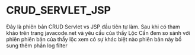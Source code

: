 # CRUD_SERVLET_JSP

Đây là phiên bản CRUD Servlet vs JSP đầu tiên tự làm. Sau khi có tham khảo trên trang javacode.net và yêu cầu của thầy Lộc
Cần đem so sánh với phiên phiên bản của thầy lộc xem có sự khác biệt nào
phiên bản này bổ sung thêm phần log filter
